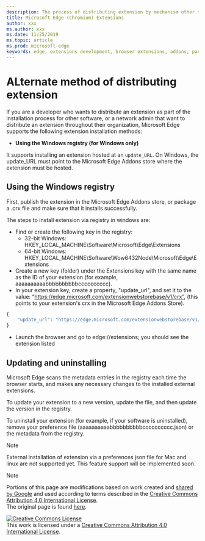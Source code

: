 ```yaml
---
description: The process of distributing extension by mechanism other than verified stores
title: Microsoft Edge (Chromium) Extensions
author: xxx
ms.author: xxx
ms.date: 11/25/2019
ms.topic: article
ms.prod: microsoft-edge
keywords: edge, extensions development, browser extensions, addons, partner center, developer
---
```


# ALternate method of distributing extension

If you are a developer who wants to distribute an extension as part of the installation process for other software, or a network admin that want to distribute an extension throughout their organization, Microsoft Edge supports the following extension installation methods:

- **Using the Windows registry (for Windows only)**

It supports installing an extension hosted at an `update_URL`. On Windows, the update_URL must point to the Microsoft Edge Addons store where the extension must be hosted.

## Using the Windows registry
First, publish the extension in the  Microsoft Edge Addons store, or package a .crx file and make sure that it installs successfully.

The steps to install extension via registry in windows are:
- Find or create the following key in the registry:
    - 32-bit Windows: HKEY_LOCAL_MACHINE\Software\Microsoft\Edge\Extensions
    - 64-bit Windows: HKEY_LOCAL_MACHINE\Software\Wow6432Node\Microsoft\Edge\Extensions
- Create a new key (folder) under the Extensions key with the same name as the ID of your extension (for example, aaaaaaaaaabbbbbbbbbbcccccccccc).
- In your extension key, create a property, "update_url", and set it to the value: “https://edge.microsoft.com/extensionwebstorebase/v1/crx”,  (this points to your extension's crx in the Microsoft Edge Addons Store).  

``` js
{
    "update_url": "https://edge.microsoft.com/extensionwebstorebase/v1/crx"
}
```
- Launch the browser and go to edge://extensions; you should see the extension listed

## Updating and uninstalling
Microsoft Edge scans the metadata entries in the registry each time the browser starts, and makes any necessary changes to the installed external extensions.

To update your extension to a new version, update the file, and then update the version in the registry.

To uninstall your extension (for example, if your software is uninstalled), remove your preference file (aaaaaaaaaabbbbbbbbbbcccccccccc.json) or the metadata from the registry.

>[!NOTE]
> External installation of extension via a preferences json file for Mac and linux are not supported yet. This feature support will be implemented soon.

> [!NOTE]
> Portions of this page are modifications based on work created and [shared by Google][GoogleSitePolicies] and used according to terms described in the [Creative Commons Attribution 4.0 International License][CCA4IL].  
> The original page is found [here](https://developer.chrome.com/apps/external_extensions).  

[![Creative Commons License][CCby4Image]][CCA4IL]  
This work is licensed under a [Creative Commons Attribution 4.0 International License][CCA4IL].  

[CCA4IL]: http://creativecommons.org/licenses/by/4.0  
[CCby4Image]: https://i.creativecommons.org/l/by/4.0/88x31.png  
[GoogleSitePolicies]: https://developers.google.com/terms/site-policies